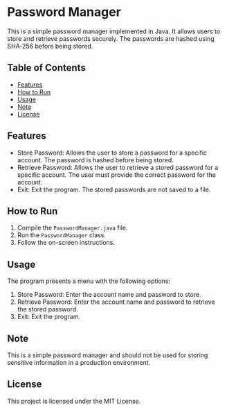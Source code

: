 # Password Manager

This is a simple password manager implemented in Java. It allows users to store and retrieve passwords securely. The
passwords are hashed using SHA-256 before being stored.

## Table of Contents

- [Features](#features)
- [How to Run](#how-to-run)
- [Usage](#usage)
- [Note](#note)
- [License](#license)

## Features

- Store Password: Allows the user to store a password for a specific account. The password is hashed before being
  stored.
- Retrieve Password: Allows the user to retrieve a stored password for a specific account. The user must provide the
  correct password for the account.
- Exit: Exit the program. The stored passwords are not saved to a file.

## How to Run

1. Compile the `PasswordManager.java` file.
2. Run the `PasswordManager` class.
3. Follow the on-screen instructions.

## Usage

The program presents a menu with the following options:

1. Store Password: Enter the account name and password to store.
2. Retrieve Password: Enter the account name and password to retrieve the stored password.
3. Exit: Exit the program.

## Note

This is a simple password manager and should not be used for storing sensitive information in a production environment.

## License

This project is licensed under the MIT License.